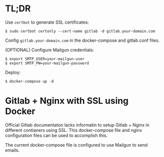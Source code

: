 # TL;DR

Use `certbot` to generate SSL certificates:
```shell
$ sudo certbot certonly --cert-name gitlab -d gitlab.your-domain.com
```

Config `gitlab.your-domain.com` in the docker-compose and gitlab.conf files.

(OPTIONAL) Configure Mailgun credentials:
```shell
$ export SMTP_USER=your-mailgun-user
$ export SMTP_PW=your-mailgun-password
```

Deploy:
```shell
$ docker-compose up -d
```

# Gitlab + Nginx with SSL using Docker

Official Gitlab documentaton lacks informatin to setup Gitlab + Nginx in different contianers using SSL. This docker-compose file and nginx configuration files can be used to accomplish this.

The current docker-compose file is configured to use Mailgun to send emails.

